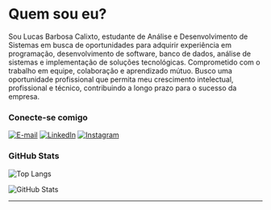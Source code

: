 # Quem sou eu?
Sou Lucas Barbosa Calixto, estudante de Análise e Desenvolvimento de Sistemas em busca de oportunidades para adquirir experiência em programação, desenvolvimento de software, banco de dados, análise de sistemas e implementação de soluções tecnológicas. Comprometido com o trabalho em equipe, colaboração e aprendizado mútuo. Busco uma oportunidade profissional que permita meu crescimento intelectual, profissional e técnico, contribuindo a longo prazo para o sucesso da empresa.


### Conecte-se comigo
[![E-mail](https://img.shields.io/badge/-Email-000?style=for-the-badge&logo=gmail&logoColor=AA42F7)](lucaslcxt@gmail.com)
[![LinkedIn](https://img.shields.io/badge/-LinkedIn-000?style=for-the-badge&logo=linkedin&logoColor=AA42F7)](https://https://www.linkedin.com/in/lucas-barbosa-calixto/)
[![Instagram](https://img.shields.io/badge/-Instagram-%23E4405F?style=for-the-badge&logo=instagram&logoColor=white)](https://www.instagram.com/_clxt/)

### GitHub Stats
![Top Langs](https://github-readme-stats-git-masterrstaa-rickstaa.vercel.app/api/top-langs/?username=lucasclx&layout=compact&bg_color=000&border_color=AA42F7&title_color=AA42F7&text_color=FFF)

![GitHub Stats](https://github-readme-stats.vercel.app/api?username=lucasclx&theme=transparent&bg_color=000&border_color=AA42F7&show_icons=true&icon_color=AA42F7&title_color=AA42F7&text_color=FFF)


---
